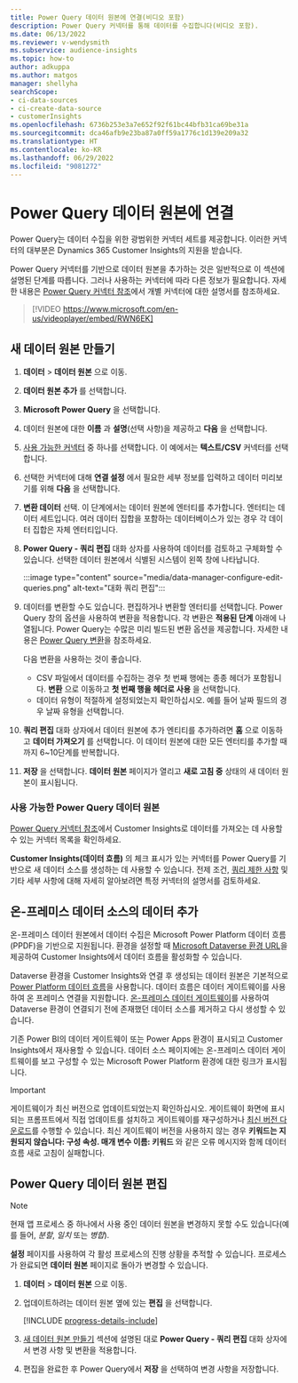```yaml
---
title: Power Query 데이터 원본에 연결(비디오 포함)
description: Power Query 커넥터를 통해 데이터를 수집합니다(비디오 포함).
ms.date: 06/13/2022
ms.reviewer: v-wendysmith
ms.subservice: audience-insights
ms.topic: how-to
author: adkuppa
ms.author: matgos
manager: shellyha
searchScope:
- ci-data-sources
- ci-create-data-source
- customerInsights
ms.openlocfilehash: 6736b253e3a7e652f92f61bc44bfb31ca69be31a
ms.sourcegitcommit: dca46afb9e23ba87a0ff59a1776c1d139e209a32
ms.translationtype: HT
ms.contentlocale: ko-KR
ms.lasthandoff: 06/29/2022
ms.locfileid: "9081272"
---
```

# <a name="connect-to-a-power-query-data-source"></a>Power Query 데이터 원본에 연결

Power Query는 데이터 수집을 위한 광범위한 커넥터 세트를 제공합니다. 이러한 커넥터의 대부분은 Dynamics 365 Customer Insights의 지원을 받습니다.

Power Query 커넥터를 기반으로 데이터 원본을 추가하는 것은 일반적으로 이 섹션에 설명된 단계를 따릅니다. 그러나 사용하는 커넥터에 따라 다른 정보가 필요합니다. 자세한 내용은 [Power Query 커넥터 참조](/power-query/connectors/)에서 개별 커넥터에 대한 설명서를 참조하세요.

> [!VIDEO https://www.microsoft.com/en-us/videoplayer/embed/RWN6EK]

## <a name="create-a-new-data-source"></a>새 데이터 원본 만들기

1. **데이터** > **데이터 원본** 으로 이동.

1. **데이터 원본 추가** 를 선택합니다.

1. **Microsoft Power Query** 을 선택합니다.

1. 데이터 원본에 대한 **이름** 과 **설명**(선택 사항)을 제공하고 **다음** 을 선택합니다.

1. [사용 가능한 커넥터](#available-power-query-data-sources) 중 하나를 선택합니다. 이 예에서는 **텍스트/CSV** 커넥터를 선택합니다.

1. 선택한 커넥터에 대해 **연결 설정** 에서 필요한 세부 정보를 입력하고 데이터 미리보기를 위해 **다음** 을 선택합니다.

1. **변환 데이터** 선택. 이 단계에서는 데이터 원본에 엔터티를 추가합니다. 엔터티는 데이터 세트입니다. 여러 데이터 집합을 포함하는 데이터베이스가 있는 경우 각 데이터 집합은 자체 엔터티입니다.

1. **Power Query - 쿼리 편집** 대화 상자를 사용하여 데이터를 검토하고 구체화할 수 있습니다. 선택한 데이터 원본에서 식별된 시스템이 왼쪽 창에 나타납니다.

   :::image type="content" source="media/data-manager-configure-edit-queries.png" alt-text="대화 쿼리 편집":::

1. 데이터를 변환할 수도 있습니다. 편집하거나 변환할 엔터티를 선택합니다. Power Query 창의 옵션을 사용하여 변환을 적용합니다. 각 변환은 **적용된 단계** 아래에 나열됩니다. Power Query는 수많은 미리 빌드된 변환 옵션을 제공합니다. 자세한 내용은 [Power Query 변환](/power-query/power-query-what-is-power-query#transformations)을 참조하세요.

   다음 변환을 사용하는 것이 좋습니다.

   - CSV 파일에서 데이터를 수집하는 경우 첫 번째 행에는 종종 헤더가 포함됩니다. **변환** 으로 이동하고 **첫 번째 행을 헤더로 사용** 을 선택합니다.
   - 데이터 유형이 적절하게 설정되었는지 확인하십시오. 예를 들어 날짜 필드의 경우 날짜 유형을 선택합니다.

1. **쿼리 편집** 대화 상자에서 데이터 원본에 추가 엔티티를 추가하려면 **홈** 으로 이동하고 **데이터 가져오기** 를 선택합니다. 이 데이터 원본에 대한 모든 엔터티를 추가할 때까지 6~10단계를 반복합니다.

1. **저장** 을 선택합니다. **데이터 원본** 페이지가 열리고 **새로 고침 중** 상태의 새 데이터 원본이 표시됩니다.

### <a name="available-power-query-data-sources"></a>사용 가능한 Power Query 데이터 원본

[Power Query 커넥터 참조](/power-query/connectors/)에서 Customer Insights로 데이터를 가져오는 데 사용할 수 있는 커넥터 목록을 확인하세요.

**Customer Insights(데이터 흐름)** 의 체크 표시가 있는 커넥터를 Power Query를 기반으로 새 데이터 소스를 생성하는 데 사용할 수 있습니다. 전제 조건, [쿼리 제한 사항](/power-query/power-query-online-limits) 및 기타 세부 사항에 대해 자세히 알아보려면 특정 커넥터의 설명서를 검토하세요.

## <a name="add-data-from-on-premises-data-sources"></a>온-프레미스 데이터 소스의 데이터 추가

온-프레미스 데이터 원본에서 데이터 수집은 Microsoft Power Platform 데이터 흐름(PPDF)을 기반으로 지원됩니다. 환경을 설정할 때 [Microsoft Dataverse 환경 URL](create-environment.md)을 제공하여 Customer Insights에서 데이터 흐름을 활성화할 수 있습니다.

Dataverse 환경을 Customer Insights와 연결 후 생성되는 데이터 원본은 기본적으로 [Power Platform 데이터 흐름](/power-query/dataflows/overview-dataflows-across-power-platform-dynamics-365)을 사용합니다. 데이터 흐름은 데이터 게이트웨이를 사용하여 온 프레미스 연결을 지원합니다. [온-프레미스 데이터 게이트웨이](/data-integration/gateway/service-gateway-app)를 사용하여 Dataverse 환경이 연결되기 전에 존재했던 데이터 소스를 제거하고 다시 생성할 수 있습니다.

기존 Power BI의 데이터 게이트웨이 또는 Power Apps 환경이 표시되고 Customer Insights에서 재사용할 수 있습니다. 데이터 소스 페이지에는 온-프레미스 데이터 게이트웨이를 보고 구성할 수 있는 Microsoft Power Platform 환경에 대한 링크가 표시됩니다.

> [!IMPORTANT]
> 게이트웨이가 최신 버전으로 업데이트되었는지 확인하십시오. 게이트웨이 화면에 표시되는 프롬프트에서 직접 업데이트를 설치하고 게이트웨이를 재구성하거나 [최신 버전 다운로드](https://powerapps.microsoft.com/downloads/)를 수행할 수 있습니다. 최신 게이트웨이 버전을 사용하지 않는 경우 **키워드는 지원되지 않습니다: 구성 속성. 매개 변수 이름: 키워드** 와 같은 오류 메시지와 함께 데이터 흐름 새로 고침이 실패합니다.

## <a name="edit-power-query-data-sources"></a>Power Query 데이터 원본 편집

> [!NOTE]
> 현재 앱 프로세스 중 하나에서 사용 중인 데이터 원본을 변경하지 못할 수도 있습니다(예를 들어, *분할*, *일치* 또는 *병합*).
>
> **설정** 페이지를 사용하여 각 활성 프로세스의 진행 상황을 추적할 수 있습니다. 프로세스가 완료되면 **데이터 원본** 페이지로 돌아가 변경할 수 있습니다.

1. **데이터** > **데이터 원본** 으로 이동.

1. 업데이트하려는 데이터 원본 옆에 있는 **편집** 을 선택합니다.

   [!INCLUDE [progress-details-include](includes/progress-details-pane.md)]

1. [새 데이터 원본 만들기](#create-a-new-data-source) 섹션에 설명된 대로 **Power Query - 쿼리 편집** 대화 상자에서 변경 사항 및 변환을 적용합니다.

1. 편집을 완료한 후 Power Query에서 **저장** 을 선택하여 변경 사항을 저장합니다.
